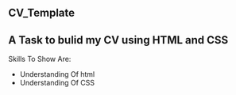 ## CV_Template
A Task to bulid my CV using HTML and CSS
---
Skills To Show Are:
* Understanding Of html
* Understanding Of CSS

